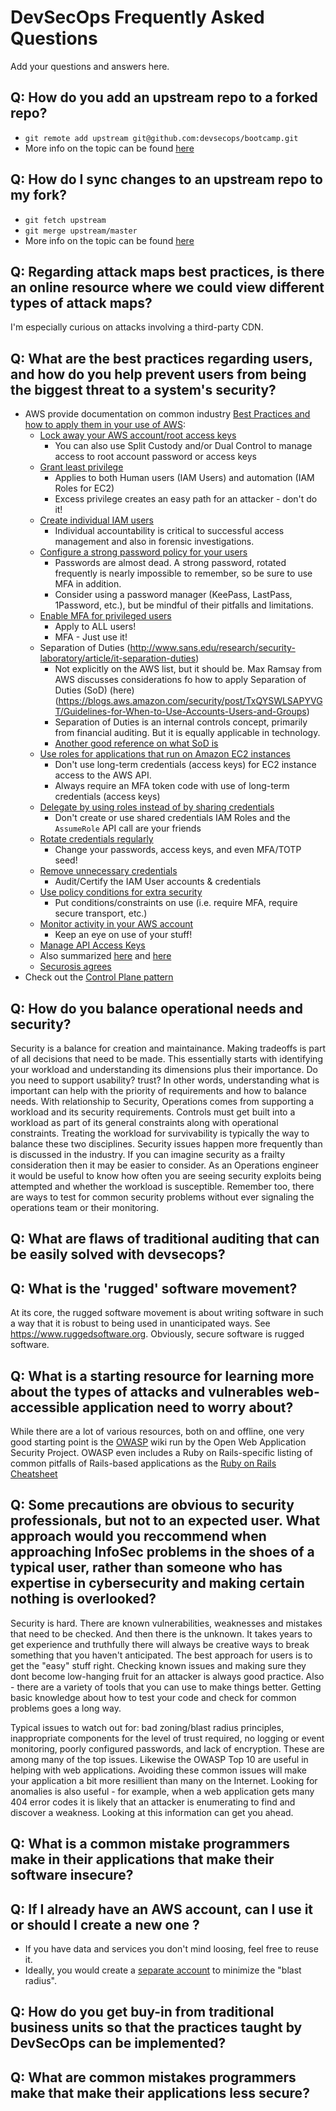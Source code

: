# DevSecOps Frequently Asked Questions

Add your questions and answers here.

## Q: How do you add an upstream repo to a forked repo?
* `git remote add upstream git@github.com:devsecops/bootcamp.git`
* More info on the topic can be found [here](https://help.github.com/articles/configuring-a-remote-for-a-fork/)

## Q: How do I sync changes to an upstream repo to my fork?
* `git fetch upstream`
* `git merge upstream/master`
* More info on the topic can be found [here](https://help.github.com/articles/syncing-a-fork/)

## Q: Regarding attack maps best practices, is there an online resource where we could view different types of attack maps?  
I'm especially curious on attacks involving a third-party CDN.

## Q: What are the best practices regarding users, and how do you help prevent users from being the biggest threat to a system's security?
* AWS provide documentation on common industry [Best Practices and how to apply them in your use of AWS](http://docs.aws.amazon.com/IAM/latest/UserGuide/best-practices.html):
  * [Lock away your AWS account/root access keys](http://docs.aws.amazon.com/IAM/latest/UserGuide/best-practices.html#lock-away-credentials)
    * You can also use  Split Custody and/or Dual Control to manage access to root account password or access keys
  * [Grant least privilege](http://docs.aws.amazon.com/IAM/latest/UserGuide/best-practices.html#grant-least-privilege)
    * Applies to both Human users (IAM Users) and automation (IAM Roles for EC2)
    * Excess privilege creates an easy path for an attacker - don't do it!
  * [Create individual IAM users](http://docs.aws.amazon.com/IAM/latest/UserGuide/best-practices.html#create-iam-users)
    * Individual accountability is critical to successful access management and also in forensic investigations.
  * [Configure a strong password policy for your users](http://docs.aws.amazon.com/IAM/latest/UserGuide/best-practices.html#configure-strong-password-policy)
    * Passwords are almost dead.  A strong password, rotated frequently is nearly impossible to remember, so be sure to use MFA in addition.
    * Consider using a password manager (KeePass, LastPass, 1Password, etc.), but be mindful of their pitfalls and limitations.
  * [Enable MFA for privileged users](http://docs.aws.amazon.com/IAM/latest/UserGuide/best-practices.html#enable-mfa-for-privileged-users)
    * Apply to ALL users!
    * MFA - Just use it!
  * Separation of Duties (http://www.sans.edu/research/security-laboratory/article/it-separation-duties)
    * Not explicitly on the AWS list, but it should be.  Max Ramsay from AWS discusses considerations fo how to apply Separation of Duties (SoD) (here)(https://blogs.aws.amazon.com/security/post/TxQYSWLSAPYVGT/Guidelines-for-When-to-Use-Accounts-Users-and-Groups)
    * Separation of Duties is an internal controls concept, primarily from financial auditing.  But it is equally applicable in technology.
    * [Another good reference on what SoD is](http://szabo.best.vwh.net/separationofduties.html)
  * [Use roles for applications that run on Amazon EC2 instances](http://docs.aws.amazon.com/IAM/latest/UserGuide/best-practices.html#use-roles-with-ec2)
    * Don't use long-term credentials (access keys) for EC2 instance access to the AWS API.
    * Always require an MFA token code with use of long-term credentials (access keys)
  * [Delegate by using roles instead of by sharing credentials](http://docs.aws.amazon.com/IAM/latest/UserGuide/best-practices.html#delegate-using-roles)
    * Don't create or use shared credentials
    IAM Roles and the `AssumeRole` API call are your friends
  * [Rotate credentials regularly](http://docs.aws.amazon.com/IAM/latest/UserGuide/best-practices.html#rotate-credentials)
    * Change your passwords, access keys, and even MFA/TOTP seed!
  * [Remove unnecessary credentials](http://docs.aws.amazon.com/IAM/latest/UserGuide/best-practices.html#remove-credentials)
    * Audit/Certify the IAM User accounts & credentials
  * [Use policy conditions for extra security](http://docs.aws.amazon.com/IAM/latest/UserGuide/best-practices.html#use-policy-conditions)
    * Put conditions/constraints on use (i.e. require MFA, require secure transport, etc.)
  * [Monitor activity in your AWS account](http://docs.aws.amazon.com/IAM/latest/UserGuide/best-practices.html#keep-a-log)
    * Keep an eye on use of your stuff!
  * [Manage API Access Keys](http://docs.aws.amazon.com/general/latest/gr/aws-access-keys-best-practices.html)
  * Also summarized [here](http://blogs.aws.amazon.com/security/post/Tx2OB7YGHMB7WCM/Adhere-to-IAM-Best-Practices-in-2016) and [here](http://blogs.aws.amazon.com/security/post/TxQYSWLSAPYVGT/Guidelines-for-when-to-use-Accounts-Users-and-Groups)
  * [Securosis agrees](https://securosis.com/blog/security-best-practices-for-amazon-web-services)
* Check out the [Control Plane pattern](https://github.com/devsecops/controlplane)

## Q: How do you balance operational needs and security?
Security is a balance for creation and maintainance.  Making tradeoffs is part of all decisions that need to be made.  This essentially starts with identifying your workload and understanding its dimensions plus their importance.  Do you need to support usability? trust? In other words, understanding what is important can help with the priority of requirements and how to balance needs.  With relationship to Security, Operations comes from supporting a workload and its security requirements.  Controls must get built into a workload as part of its general constraints along with operational constraints.  Treating the workload for survivability is typically the way to balance these two disciplines.  Security issues happen more frequently than is discussed in the industry.  If you can imagine security as a frailty consideration then it may be easier to consider. As an Operations engineer it would be useful to know how often you are seeing security exploits being attempted and whether the workload is susceptible.  Remember too, there are ways to test for common security problems without ever signaling the operations team or their monitoring.  

## Q: What are flaws of traditional auditing that can be easily solved with devsecops?

## Q: What is the 'rugged' software movement?
At its core, the rugged software movement is about writing software in such a way that it is robust to being used in unanticipated ways.  See https://www.ruggedsoftware.org.  Obviously, secure software is rugged software.

## Q: What is a starting resource for learning more about the types of attacks and vulnerables web-accessible application need to worry about?
While there are a lot of various resources, both on and offline, one very good starting point is the [OWASP](https://www.owasp.org) wiki run by the Open Web Application Security Project.
OWASP even includes a Ruby on Rails-specific listing of common pitfalls of Rails-based applications as the [Ruby on Rails Cheatsheet](https://www.owasp.org/index.php/Ruby_on_Rails_Cheatsheet)

## Q: Some precautions are obvious to security professionals, but not to an expected user. What approach would you reccommend when approaching InfoSec problems in the shoes of a typical user, rather than someone who has expertise in cybersecurity and making certain nothing is overlooked?
Security is hard.  There are known vulnerabilities, weaknesses and mistakes that need to be checked.  And then there is the unknown.  It takes years to get experience and truthfully there will always be creative ways to break something that you haven't anticipated.  The best approach for users is to get the "easy" stuff right.  Checking known issues and making sure they dont become low-hanging fruit for an attacker is always good practice.  Also - there are a variety of tools that you can use to make things better.  Getting basic knowledge about how to test your code and check for common problems goes a long way.

Typical issues to watch out for: bad zoning/blast radius principles, inappropriate components for the level of trust required, no logging or event monitoring, poorly configured passwords, and lack of encryption.  These are among many of the top issues.  Likewise the OWASP Top 10 are useful in helping with web applications.  Avoiding these common issues will make your application a bit more resillient than many on the Internet.  Looking for anomalies is also useful - for example, when a web application gets many 404 error codes it is likely that an attacker is enumerating to find and discover a weakness.  Looking at this information can get you ahead.

## Q: What is a common mistake programmers make in their applications that make their software insecure?

## Q: If I already have an AWS account, can I use it or should I create a new one ?
* If you have data and services you don't mind loosing, feel free to reuse it.
* Ideally, you would create a [separate account](http://docs.aws.amazon.com/awsaccountbilling/latest/aboutv2/con-bill-tasks.html) to minimize the "blast radius".

## Q: How do you get buy-in from traditional business units so that the practices taught by DevSecOps can be implemented?

## Q: What are common mistakes programmers make that make their applications less secure?
